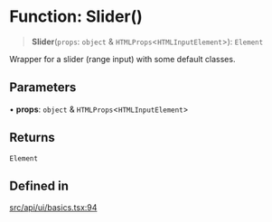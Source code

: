# Function: Slider()

> **Slider**(`props`: `object` & `HTMLProps`\<`HTMLInputElement`\>): `Element`

Wrapper for a slider (range input) with some default classes.

## Parameters

• **props**: `object` & `HTMLProps`\<`HTMLInputElement`\>

## Returns

`Element`

## Defined in

[src/api/ui/basics.tsx:94](https://github.com/blacksmithgu/datacore/blob/b2f12b09abf3864956181ba4f5c7075bc281ce27/src/api/ui/basics.tsx#L94)
